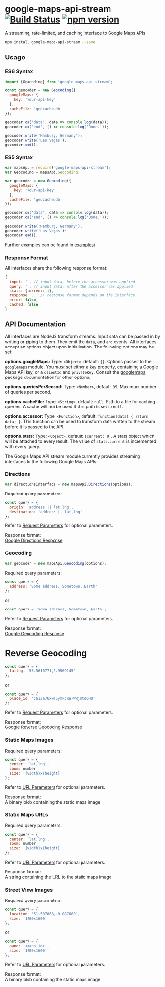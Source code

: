 # google-maps-api-stream [![Build Status](https://travis-ci.org/ubilabs/node-google-maps-api-stream.svg?branch=master)](https://travis-ci.org/ubilabs/node-google-maps-api-stream) [![npm version](https://badge.fury.io/js/google-maps-api-stream.svg)](https://badge.fury.io/js/google-maps-api-stream)
A streaming, rate-limited, and caching interface to Google Maps APIs

```sh
npm install google-maps-api-stream --save
```

## Usage

### ES6 Syntax

```js
import {Geocoding} from 'google-maps-api-stream';

const geocoder = new Geocoding({
  googleMaps: {
    key: 'your-api-key'
  },
  cacheFile: 'geocache.db'
});

geocoder.on('data', data => console.log(data));
geocoder.on('end', () => console.log('Done.'));

geocoder.write('Hamburg, Germany');
geocoder.write('Las Vegas');
geocoder.end();
```

### ES5 Syntax

```js
var mapsApi = require('google-maps-api-stream');
var Geocoding = mapsApi.Geocoding;

var geocoder = new Geocoding({
  googleMaps: {
    key: 'your-api-key'
  },
  cacheFile: 'geocache.db'
});

geocoder.on('data', data => console.log(data));
geocoder.on('end', () => console.log('Done.'));

geocoder.write('Hamburg, Germany');
geocoder.write('Las Vegas');
geocoder.end();
```

Further examples can be found in [examples/](https://github.com/ubilabs/node-google-maps-api-stream/tree/master/examples)

### Response Format

All interfaces share the following response format:

```js
{
  input: '', // input data, before the accessor was applied
  query: '', // input data, after the accessor was applied
  stats: {current: 1},
  response: ... // response format depends on the interface
  error: false,
  cached: false
}
```

## API Documentation

All interfaces are NodeJS transform streams. Input data can be passed in by writing or piping to them. They emit the `data`, and `end` events. All interfaces accept an options object upon initialisation. The following options may be set:

**options.googleMaps:** Type: `<Object>`, default: `{}`. Options passed to the `googlemaps` module. You *must* set either a `key` property, containing a Google Maps API key, or a `clientId` and `privateKey`. Consult the [googlemaps](https://www.npmjs.com/package/googlemaps) package documentation for other options.

**options.queriesPerSecond:** Type: `<Number>`, default: `35`. Maximum number of queries per second.

**options.cacheFile:** Type: `<String>`, default: `null`. Path to a file for caching queries. A cache will not be used if this path is set to `null`.

**options.accessor:** Type: `<Function>`, default: `function(data) { return data; }`. This function can be used to transform data written to the stream before it is passed to the API.

**options.stats:** Type: `<Object>`, default: `{current: 0}`. A stats object which will be attached to every result. The value of `stats.current` is incremented with every query.

The Google Maps API stream module currently provides streaming interfaces to the following Google Maps APIs:

### Directions

```js
var directionsInterface = new mapsApi.Directions(options);
```

Required query parameters:

```js
const query = {
  origin: 'address || lat,lng',
  destination: 'address || lat,lng'
};
```

Refer to [Request Parameters](https://developers.google.com/maps/documentation/directions/intro#RequestParameters) for optional parameters.

Response format:  
[Google Directions Response](https://developers.google.com/maps/documentation/directions/intro#DirectionsResponses)

### Geocoding

```js
var geocoder = new mapsApi.Geocoding(options);
```

Required query parameters:

```js
const query = {
  address: 'Some address, Sometown, Earth'
};
```

or

```js
const query = 'Some address, Sometown, Earth';
```

Refer to [Request Parameters](https://developers.google.com/maps/documentation/geocoding/intro#geocoding) for optional parameters.

Response format:  
[Google Geocoding Response](https://developers.google.com/maps/documentation/geocoding/start#geocoding-request-and-response-latitudelongitude-lookup)

# Reverse Geocoding

```js
const query = {
  latlng: '53.5610771,9.9569145'
};
```

or

```js
const query = {
  place_id: 'ChIJa76xwh5ymkcRW-WRjmtd6HU'
};
```

Refer to [Request Parameters](https://developers.google.com/maps/documentation/geocoding/intro#ReverseGeocoding) for optional parameters.

Response format:  
[Google Reverse Geocoding Response](https://developers.google.com/maps/documentation/geocoding/intro#reverse-response)

### Static Maps Images

Required query parameters:

```js
const query = {
  center: 'lat,lng',
  zoom: number
  size: '{width}x{height}'
};
```

Refer to [URL Parameters](https://developers.google.com/maps/documentation/static-maps/intro#URL_Parameters) for optional parameters.

Response format:  
A binary blob containing the static maps image

### Static Maps URLs

Required query parameters:

```js
const query = {
  center: 'lat,lng',
  zoom: number
  size: '{width}x{height}'
};
```

Refer to [URL Parameters](https://developers.google.com/maps/documentation/static-maps/intro#URL_Parameters) for optional parameters.

Response format:  
A string containing the URL to the static maps image

### Street View Images

Required query parameters:

```js
const query = {
  location: '51.507868,-0.087689',
  size: '1200x1600'
};
```

or

```js
const query = {
  pano: '<pano id>',
  size: '1200x1600'
};
```

Refer to [URL Parameters](https://developers.google.com/maps/documentation/streetview/intro#url_parameters) for optional parameters.

Response format:  
A binary blob containing the static maps image

